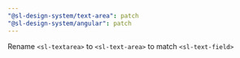 ```yaml
---
"@sl-design-system/text-area": patch
"@sl-design-system/angular": patch
---
```


Rename `<sl-textarea>` to `<sl-text-area>` to match `<sl-text-field>`
